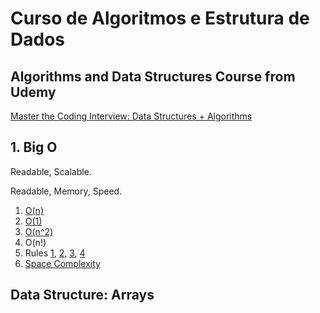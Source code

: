 # Curso de Algoritmos e Estrutura de Dados
## Algorithms and Data Structures Course from Udemy
[Master the Coding Interview: Data Structures + Algorithms](https://www.udemy.com/course/master-the-coding-interview-data-structures-algorithms)

## 1. Big O
Readable, Scalable.

Readable, Memory, Speed.

1. [O(n)](https://github.com/lauravitalc/algorithms_data_structures/blob/main/big_o/o_n.js)
2. [O(1)](https://github.com/lauravitalc/algorithms_data_structures/blob/main/big_o/o_1.js)
3. [O(n^2)](https://github.com/lauravitalc/algorithms_data_structures/blob/main/big_o/o_n_^_2.js)
4. O(n!)
5. Rules [1](https://github.com/lauravitalc/algorithms_data_structures/blob/main/big_o/rule_1_worst_case.js), [2](https://github.com/lauravitalc/algorithms_data_structures/blob/main/big_o/rule_2_remove_constants.js), [3](https://github.com/lauravitalc/algorithms_data_structures/blob/main/big_o/rule_2_different_terms_for_inputs.js), [4](https://github.com/lauravitalc/algorithms_data_structures/blob/main/big_o/rule_4_drop_non_dominants.js)
6. [Space Complexity](https://github.com/lauravitalc/algorithms_data_structures/blob/main/big_o/space_complexity.js)

## Data Structure: Arrays